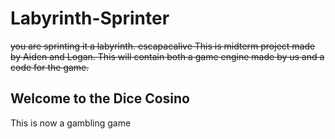 # Labyrinth-Sprinter
~~you are sprinting it a labyrinth. escapaealive
This is midterm project made by Aiden and Logan.
This will contain both a game engine made by us and a code for the game.~~
## Welcome to the Dice Cosino
This is now a gambling game